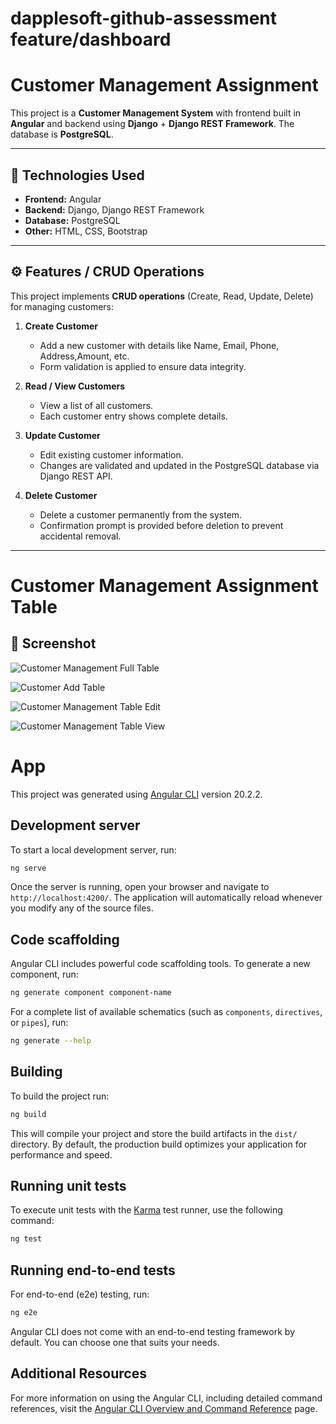 # dapplesoft-github-assessment feature/dashboard
# Customer Management Assignment

This project is a **Customer Management System** with frontend built in **Angular** and backend using **Django** + **Django REST Framework**. The database is **PostgreSQL**.

---

## 🔧 Technologies Used
- **Frontend:** Angular
- **Backend:** Django, Django REST Framework
- **Database:** PostgreSQL
- **Other:** HTML, CSS, Bootstrap

---

## ⚙️ Features / CRUD Operations

This project implements **CRUD operations** (Create, Read, Update, Delete) for managing customers:

1. **Create Customer**
   - Add a new customer with details like Name, Email, Phone, Address,Amount, etc.
   - Form validation is applied to ensure data integrity.

2. **Read / View Customers**
   - View a list of all customers.
   - Each customer entry shows complete details.

3. **Update Customer**
   - Edit existing customer information.
   - Changes are validated and updated in the PostgreSQL database via Django REST API.

4. **Delete Customer**
   - Delete a customer permanently from the system.
   - Confirmation prompt is provided before deletion to prevent accidental removal.

---


# Customer Management Assignment Table 

## 📸 Screenshot

![Customer Management Full Table ](https://github.com/mohammadarmanhossen/Customer-Management/blob/ebb0ea0082727892f4993314518253567adb26f8/Table-imges/Screenshot%202025-09-25%20122649.png)

![Customer Add Table ](https://github.com/mohammadarmanhossen/Customer-Management/blob/cd9c866ff7ddee2c0f43c4d25adb7881327f0d73/Table-imges/Screenshot%202025-09-25%20122715.png)

![Customer Management Table Edit](https://github.com/mohammadarmanhossen/Customer-Management/blob/cd9c866ff7ddee2c0f43c4d25adb7881327f0d73/Table-imges/Screenshot%202025-09-25%20122750.png)

![Customer Management Table View ](https://github.com/mohammadarmanhossen/Customer-Management/blob/cd9c866ff7ddee2c0f43c4d25adb7881327f0d73/Table-imges/Screenshot%202025-09-25%20122736.png)



# App

This project was generated using [Angular CLI](https://github.com/angular/angular-cli) version 20.2.2.

## Development server

To start a local development server, run:

```bash
ng serve
```

Once the server is running, open your browser and navigate to `http://localhost:4200/`. The application will automatically reload whenever you modify any of the source files.

## Code scaffolding

Angular CLI includes powerful code scaffolding tools. To generate a new component, run:

```bash
ng generate component component-name
```

For a complete list of available schematics (such as `components`, `directives`, or `pipes`), run:

```bash
ng generate --help
```

## Building

To build the project run:

```bash
ng build
```

This will compile your project and store the build artifacts in the `dist/` directory. By default, the production build optimizes your application for performance and speed.

## Running unit tests

To execute unit tests with the [Karma](https://karma-runner.github.io) test runner, use the following command:

```bash
ng test
```

## Running end-to-end tests

For end-to-end (e2e) testing, run:

```bash
ng e2e
```

Angular CLI does not come with an end-to-end testing framework by default. You can choose one that suits your needs.

## Additional Resources

For more information on using the Angular CLI, including detailed command references, visit the [Angular CLI Overview and Command Reference](https://angular.dev/tools/cli) page.
